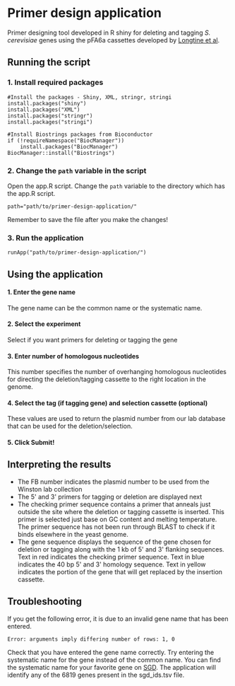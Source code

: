 # Primer design application
Primer designing tool developed in R shiny for deleting and tagging *S. cerevisiae* genes using the pFA6a cassettes developed by [Longtine et al](https://onlinelibrary.wiley.com/doi/abs/10.1002/%28SICI%291097-0061%28199807%2914%3A10%3C953%3A%3AAID-YEA293%3E3.0.CO%3B2-U).

## Running the script

### 1. Install required packages
```
#Install the packages - Shiny, XML, stringr, stringi
install.packages("shiny")
install.packages("XML")
install.packages("stringr")
install.packages("stringi")

#Install Biostrings packages from Bioconductor
if (!requireNamespace("BiocManager"))
    install.packages("BiocManager")
BiocManager::install("Biostrings")
```
### 2. Change the ```path``` variable in the script
Open the app.R script. Change the ```path``` variable to the directory which has the app.R script.
```
path="path/to/primer-design-application/"
```
Remember to save the file after you make the changes!

### 3. Run the application
```
runApp("path/to/primer-design-application/")
```

## Using the application
#### 1. Enter the gene name
The gene name can be the common name or the systematic name.
#### 2. Select the experiment
Select if you want primers for deleting or tagging the gene
#### 3. Enter number of homologous nucleotides
This number specifies the number of overhanging homologous nucleotides for directing the deletion/tagging cassette to the right location in the genome.
#### 4. Select the tag (if tagging gene) and selection cassette (optional)
These values are used to return the plasmid number from our lab database that can be used for the deletion/selection.
#### 5. Click Submit!

## Interpreting the results

- The FB number indicates the plasmid number to be used from the Winston lab collection
- The 5' and 3' primers for tagging or deletion are displayed next
- The checking primer sequence contains a primer that anneals just outside the site where the deletion or tagging cassette is inserted. This primer is selected just base on GC content and melting temperature. The primer sequence has not been run through BLAST to check if it binds elsewhere in the yeast genome.
- The gene sequence displays the sequence of the gene chosen for deletion or tagging along with the 1 kb of 5' and 3' flanking sequences. Text in red indicates the checking primer sequence. Text in blue indicates the 40 bp 5' and 3' homology sequence. Text in yellow indicates the portion of the gene that will get replaced by the insertion cassette.

## Troubleshooting
If you get the following error, it is due to an invalid gene name that has been entered.
```
Error: arguments imply differing number of rows: 1, 0
```
Check that you have entered the gene name correctly. Try entering the systematic name for the gene instead of the common name. You can find the systematic name for your favorite gene on [SGD](https://www.yeastgenome.org/). The application will identify any of the 6819 genes present in the sgd_ids.tsv file.
